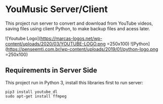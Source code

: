 
# YouMusic Server/Client  

This project run server to convert and download from YouTube videos, saving files using client Python, to make backup files and acess later.  

![Youtube Logo](https://marcas-logos.net/wp-content/uploads/2020/03/YOUTUBE-LOGO.png =250x100)
![Python](https://penseemti.com.br/wp-content/uploads/2019/01/python-logo.png =250x100)

## Requirements in Server Side
This project run in Python 3, install this libraries first to run server:
```
pip3 install youtube_dl
sudo apt-get install ffmpeg
```
